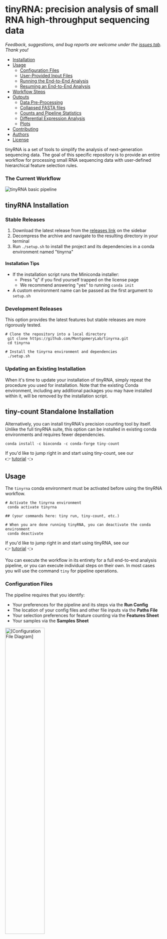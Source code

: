 # tinyRNA: precision analysis of small RNA high-throughput sequencing data

*Feedback, suggestions, and bug reports are welcome under the [issues tab](https://github.com/MontgomeryLab/tinyrna/issues). Thank you!*

- [Installation](#tinyrna-installation)
- [Usage](#usage)
  - [Configuration Files](#configuration-files)
  - [User-Provided Input Files](#requirements-for-user-provided-input-files)
  - [Running the End-to-End Analysis](#running-an-end-to-end-analysis)
  - [Resuming an End-to-End Analysis](#resuming-an-end-to-end-analysis)
- [Workflow Steps](#workflow-steps)
- [Outputs](#outputs)
  - [Data Pre-Processing](#data-pre-processing)
  - [Collapsed FASTA files](#collapsed-fasta-files)
  - [Counts and Pipeline Statistics](#counts-and-pipeline-statistics)
  - [Differential Expression Analysis](#differential-expression-analysis)
  - [Plots](#plots)
- [Contributing](#contributing)
- [Authors](#authors)
- [License](#license)


tinyRNA is a set of tools to simplify the analysis of next-generation sequencing data. The goal of this specific repository is to provide an entire workflow for processing small RNA sequencing data with user-defined hierarchical feature selection rules.

### The Current Workflow

![tinyRNA basic pipeline](images/tinyrna_workflow_current.png)

## tinyRNA Installation

### Stable Releases
1. Download the latest release from the [releases link](https://github.com/MontgomeryLab/tinyRNA/releases) on the sidebar
2. Decompress the archive and navigate to the resulting directory in your terminal
3. Run `./setup.sh` to install the project and its dependencies in a conda environment named "tinyrna"

#### Installation Tips
- If the installation script runs the Miniconda installer:
  - Press "q" if you find yourself trapped on the license page
  - We recommend answering "yes" to running `conda init`
- A custom environment name can be passed as the first argument to `setup.sh`

### Development Releases
This option provides the latest features but stable releases are more rigorously tested.
```shell
# Clone the repository into a local directory
 git clone https://github.com/MontgomeryLab/tinyrna.git
 cd tinyrna

# Install the tinyrna environment and dependencies
 ./setup.sh
```

### Updating an Existing Installation
When it's time to update your installation of tinyRNA, simply repeat the procedure you used for installation. Note that the existing Conda environment, including any additional packages you may have installed within it, will be removed by the installation script.

## tiny-count Standalone Installation
Alternatively, you can install tinyRNA's precision counting tool by itself. Unlike the full tinyRNA suite, this option can be installed in existing conda environments and requires fewer dependencies.

```shell
conda install -c bioconda -c conda-forge tiny-count
```

If you'd like to jump right in and start using tiny-count, see our<br> 
👉 [tutorial](START_HERE/tiny-count_TUTORIAL.md) 👈

## Usage

The `tinyrna` conda environment must be activated before using the tinyRNA workflow.
```shell
# Activate the tinyrna environment
 conda activate tinyrna
 
## (your commands here: tiny run, tiny-count, etc.)

# When you are done running tinyRNA, you can deactivate the conda environment
 conda deactivate
```
If you'd like to jump right in and start using tinyRNA, see our<br> 
👉 [tutorial](START_HERE/tinyRNA_TUTORIAL.md) 👈

You can execute the workflow in its entirety for a full end-to-end analysis pipeline, or you can execute individual steps on their own. In most cases you will use the command `tiny` for pipeline operations.

### Configuration Files
The pipeline requires that you identify:
- Your preferences for the pipeline and its steps via the **Run Config**
- The location of your config files and other file inputs via the **Paths File**
- Your selection preferences for feature counting via the **Features Sheet**
- Your samples via the **Samples Sheet**

<img src="images/config-files.png" width="50%" alt="[Configuration File Diagram]">

For more information, please see the [configuration file documentation](doc/Configuration.md). The `START_HERE` directory demonstrates a working configuration using these files. You can also get a copy of them by running the command:
```shell
tiny get-templates
```


### Requirements for User-Provided Input Files

| Input Type                                                                 | File Extension    | Requirements                                                                                                                                                                                                                                                                                                                                                                                                                                                                                                           |
|----------------------------------------------------------------------------|-------------------|------------------------------------------------------------------------------------------------------------------------------------------------------------------------------------------------------------------------------------------------------------------------------------------------------------------------------------------------------------------------------------------------------------------------------------------------------------------------------------------------------------------------|
| Reference annotations<br/>[(example)](START_HERE/reference_data/ram1.gff3) | GFF3 / GFF2 / GTF | Column 9 attributes (defined as "tag=value" or "tag value"):<ul><li>Each feature must have an `ID` or `gene_id`  or `Parent` tag (referred to as `ID` henceforth).</li><li>Discontinuous features must be defined with the `Parent` tag whose value is the logical parent's `ID`, or by sharing the same `ID`.</li><li>Attribute values containing commas must represent lists.</li><li>`Parent` tags with multiple values are not yet supported.</li><li>See the example link (left) for col. 9 formatting.</li></ul> |
| Sequencing data<br/>[(example)](START_HERE/fastq_files)                    | FASTQ(.gz)        | Files must be demultiplexed.                                                                                                                                                                                                                                                                                                                                                                                                                                                                                           |
| Reference genome<br/>[(example)](START_HERE/reference_data/ram1.fa)        | FASTA             | Chromosome identifiers (e.g. Chr1): <ul><li>Should match your reference annotation file chromosome identifiers</li><li>Are case sensitive</li></ul>                                                                                                                                                                                                                                                                                                                                                                    |



### Running an End-to-End Analysis
In most cases you will use this toolset as an end-to-end pipeline. This will run a full, standard small RNA sequencing data analysis according to your configuration file. Before starting, you will need the following:

1. High-throughput sequencing data in fastq format. 
2. The genome sequence of interest in fasta format.
3. Genome coordinates of small RNA features of interest in GFF format.
4. A completed Samples Sheet (`samples.csv`) with paths to the fastq files.
5. A completed Features Sheet (`features.csv`) with feature selection rules.
6. An updated Paths File (`paths.yml`) with paths to your GFF files, the genome sequence and/or your bowtie index prefix, as well as the paths to `samples.csv` and `features.csv`.
7. A Run Config file (`run_config.yml`) located in your working directory or the path to the file. The template provided does not need to be updated if you wish to use the default settings.

To run an end-to-end analysis, be sure that you're working within the conda tinyrna environment ([instructions above](#usage)) in your terminal and optionally navigate to the location of your Run Config file. Then, simply run the following in your terminal:

```
tiny run --config run_config.yml
```

### Resuming an End-to-End Analysis

The tiny-count and tiny-plot steps offer a wide variety of options for refining your analysis. You might find that repeat analyses are required while tuning these options to your goals. To save time and skip redundant compute-heavy preprocessing steps, you can resume a prior analysis using its outputs from the early pipeline steps.

```shell
# Resume a prior analysis at the tiny-count step
tiny recount --config processed_run_config.yml

# Resume a prior analysis at the tiny-plot step
tiny replot --config processed_run_config.yml
```
For more information and prerequesites, see the [pipeline resume documentation](doc/Pipeline.md#resuming-a-prior-analysis).

### CWL-Wrapped Third Party Tools.
fastp, bowtie-build, and bowtie can be run from the terminal (within the tinyRNA conda environment) just as you would if they were installed in the host environment. Normally, tinyRNA will handle the execution of these tools for you, but if you would like to run them as individual steps you may find that their commandline arguments can be lengthy. With a little setup you can make things easier for yourself by using our CWL wrappers and a configuration file for each tool. This allows you to more easily set commandline parameters from a text editor and reuse configuration files. See the [pipeline documentation](doc/Pipeline.md#cwl-wrapped-third-party-tools) for details.

## Workflow Steps
See the current [workflow diagram](#the-current-workflow) for a bird's eye view of the workflow. 

### `tiny-config`
At the beginning of pipeline execution, tinyRNA digests your configuration files and produces a processed Run Config which determine's how the CWL runner, `cwltool`, directs the workflow. If you would like to produce a processed Run Config without running the rest of the pipeline, you can do so with the command `tiny-config --input-file your_run_config.yml`. This is useful if you wish to use an alternative CWL runner. In most circumstances you will not need to use this command.

### `fastp`
[fastp](https://github.com/OpenGene/fastp) is used to trim adapters and remove poor quality reads from FASTQ input files. Summary and quality statistics reports are generated for each library.

### `tiny-collapse`
After quality filtering, unique sequences are counted in each library and a FASTA file is produced which contains only these unique sequences and their counts. This "collapsing" process significantly reduces the resource demands of genomic alignment and feature counting. tiny-collapse can also trim the degenerate bases often included in the adapter sequences used in library preparation.

### `bowtie`
Genomic alignment of collapsed reads is performed by [bowtie](http://bowtie-bio.sourceforge.net/manual.shtml).

### `tiny-count`
At the core of tinyRNA is tiny-count, a highly flexible counting utility that allows for hierarchical assignment of small RNA reads to features based on positional information, extent of feature overlap, 5’ nucleotide, length, and strandedness. The parameters of selection are defined in the Features Sheet. 

[Full documentation for tiny-count can be found here.](doc/tiny-count.md)

![Feature Selection Diagram](images/tiny-count_selection.png)

### `tiny-deseq.r`
A wrapper R script for DESeq2 facilitates DGE analysis of counted sample files.

### `tiny-plot`
The results of feature counting and DGE analysis are visualized with high resolution plot PDFs. User-defined plot styles are also supported via a Matplotlib style sheet. 

[Full documentation for tiny-plot can be found here.](doc/tiny-plot.md)

## Outputs

The files produced by each pipeline step are included in the final output directory where they are organized into subdirectories by step.

### Data Pre-Processing

[fastp](https://github.com/OpenGene/fastp) is used to trim adapters and remove poor quality reads from FASTQ input files. Summary and quality statistics reports are generated for each library. These reports are used to calculate the pipeline summary statistics for total reads and retained reads.

### Collapsed FASTA files
A "collapsed" FASTA contains unique reads found in fastp's quality filtered FASTQ files. Each header indicates the number of times that sequence occurred in the input. This allows for faster bowtie alignments while preserving counts for downstream analysis.

### Counts and Pipeline Statistics
The tiny-count step produces a variety of outputs

#### Feature Counts
Custom Python scripts and HTSeq are used to generate a single table of feature counts which includes each counted library. Each matched feature is represented with the following metadata columns:
- **_Feature ID_** is determined, in order of preference, by one of the following GFF column 9 attributes: `ID`, `gene_id`, `Parent`. 
- **_Classifier_** is determined by the rules in your Features Sheet. It is the _Classify as..._ value of each matching rule. Since multiple rules can match a feature, some Feature IDs will be listed multiple times with different classifiers.
- **_Feature Name_** displays aliases of your choice, as specified in the `alias` key under each GFF listed in your Paths File. If `alias` is set to `ID`, the _Feature Name_ column is left empty.

For example, if your Paths File has a GFF entry which specifies `alias: [sequence_name]`, and the corresponding GFF file has a feature with the following attributes column:
```
... ID=406904;sequence_name=mir-1,hsa-miR-1; ...
```
And this feature matched a rule in your Features Sheet defining _Classify as..._ `miRNA`, then the entry for this feature in the final counts table would read:

| Feature ID | Classifier | Feature Name     | Group1_rep_1 | Group1_rep_2 | ... |
|------------|------------|------------------|--------------|--------------|-----|
| 406904     | miRNA      | mir-1, hsa-miR-1 | 1234         | 999          | ... |

#### Normalized Counts
If your Samples Sheet has settings for Normalization, an additional copy of the Feature Counts table is produced with the specified per-library normalizations applied. Note that these normalizations are [unrelated to normalization by genomic/feature hits](doc/Configuration.md#applying-custom-normalization).

#### Counts by Rule
This table shows the counts assigned by each rule on a per-library basis. It is indexed by the rule's corresponding row number in the Features Sheet, where the first non-header row is considered row 0. For convenience a Rule String column is added which contains a human friendly concatenation of each rule. Finally, a Mapped Reads row is added which represents each library's total read counts which were available for assignment prior to counting/selection.

#### Alignment Statistics
A single table of alignment statistics includes columns for each library and the following stats:

| Stat                                                 | Description                                                                                                         |
|------------------------------------------------------|---------------------------------------------------------------------------------------------------------------------|
| Total Assigned Reads                                 | Counts from sequences that aligned to at least one feature in your Features Sheet                                   |
| Total Unassigned Reads                               | Total counts for sequences that didn't align to any features in your Features Sheet                                 |
| Total Assigned Sequences                             | Unique sequences that aligned to at least one feature in your Features Sheet                                        |
| Total Unassigned Sequences                           | Total unique sequences that didn't align to any features in your Features Sheet                                     |
| Assigned Single-Mapping Reads                        | Counts from sequences mapping to a single genomic locus and aligning to at least one feature in your Features Sheet |
| Assigned Multi-Mapping Reads                         | Counts from sequences mapping to multiple genomic loci that aligned to at leats one feature in your Features Sheet  |
| Reads Assigned to Single Feature                     | Counts from sequences that aligned to a single feature in your Features Sheet                                       |
| Sequences Assigned to Single Feature                 | Unique sequences that aligned to a single feature in your Features Sheet                                            |
| Reads Assigned to Multiple Features                  | Counts from sequences that aligned to multiple features in your Features Sheet                                      |
| <nobr>Sequences Assigned to Multiple Features</nobr> | Unique sequences that aligned to multiple features in your Features Sheet                                           |

#### Summary Statistics
A single table of summary statistics includes columns for each library and the following stats:

| Stat                          | Description                                                                                                                                |
|-------------------------------|--------------------------------------------------------------------------------------------------------------------------------------------|
| Total Reads                   | Total reads represented in FASTQ input files                                                                                               |
| Retained Reads                | Total reads passing quality filtering                                                                                                      |
| Unique Sequences              | Total unique sequences passing quality filtering                                                                                           |
| <nobr>Mapped Sequences</nobr> | Total genome-mapping sequences passing quality filtering                                                                                   |
| Mapped Reads                  | Total genome-mapping reads passing quality filtering prior to counting/selection                                                           |                                                          |
| Assigned Reads                | Total genome-mapping reads passing quality filtering that were assigned to at least one feature due to a rule match in your Features Sheet |

When normalization by feature and/or genomic hits is disabled, the following stats are reported instead of `Mapped Reads`:

| Stat                        | Description                                                                      |
|-----------------------------|----------------------------------------------------------------------------------|
| Normalized Mapped Reads     | The true mapped read count                                                       |
| Non-normalized Mapped Reads | The sum of assigned and unassigned reads according to the normalization settings |

#### 5'nt vs. Length Matrix

During counting, size and 5' nt distribution tables are created for each library. The distribution of lengths and 5' nt can be used to assess the overall quality of your libraries. This can also be used for analyzing small RNA distributions in non-model organisms without annotations.

Two tables are produced:
- **... mapped_nt_len_dist.csv**: full counts from all mapped sequences regardless of feature assignment
- **... assigned_nt_len_dist.csv**: only the assigned counts for sequences receiving feature assignment

#### Diagnostics

Diagnostic information can optionally be produced. If enabled, tiny-count will provide a table for each library which contains feature assignment info on a per-alignment basis, along with a single table that summarizes unassigned counts.

The alignment tables (**... alignment_table.csv**) include the following information per-alignment:

| Column           | Description                                                                                                                                                                                                                                                                           |
|------------------|---------------------------------------------------------------------------------------------------------------------------------------------------------------------------------------------------------------------------------------------------------------------------------------|
| Sequence         | The read sequence, reverse complemented if antisense                                                                                                                                                                                                                                  |
| Raw Count        | The sequence's original read count                                                                                                                                                                                                                                                    |
| Normalized Count | The reads available for assignment to features (the sequence's original read count optionally normalized by genomic hits)                                                                                                                                                             |
| Genomic Hits     | The number of alignments produced for the sequence                                                                                                                                                                                                                                    |
| Chrom            | The alignment's RNAME field                                                                                                                                                                                                                                                           |
| Strand           | The alignment's strand                                                                                                                                                                                                                                                                |
| Start            | The alignment's 1-based start coordinate                                                                                                                                                                                                                                              |
| End              | The alignment's 1-based end coordinate (closed interval)                                                                                                                                                                                                                              |
| Mismatches       | The alignment's reported mismatches between the query sequence and the reference                                                                                                                                                                                                      |
| Candidates       | The number of features overlapping the alignment by at last one nucleotide                                                                                                                                                                                                            |
| Feature Hits     | The feature ID and assigning rule's classifier for all features assigned to the alignment, formatted as `(feature_id, classifier); (...)`. If the match was made by an unclassified rule then classifier is left empty. If no features were assigned the cell is left blank.          |
| Feature Aliases  | The user-defined aliases for all features assigned to the alignment, formatted as `(alias1, alias2, ...); (...)` where the index of each alias grouping matches the index of the corresponding feature in the Feature Hits column. If a feature has no aliases then `()` is reported. |


The unassigned counts table (**assignment_diags.csv**) includes the following, with a column per library:

| Stat                              | Description                                                                                                                                   |
|-----------------------------------|-----------------------------------------------------------------------------------------------------------------------------------------------|
| <nobr>Uncounted alignments</nobr> | The number of alignments that did not receive any feature assignments. This stat has two entries, one for each strand.                        |
| No feature counts                 | The total unassigned counts due to alignments that failed to overlap any features                                                             |
| Eliminated counts                 | The total unassigned counts due to alignments whose candidate features were _ALL_ eliminated because they failed to match any selection rules |

### Differential Expression Analysis
DGE is performed using the `DESeq2` R package. Our wrapper script reports differential expression tables for your experiment design, and a table of normalized feature counts. If your control condition is indicated in your Samples Sheet then pairwise comparisons will be  made against the control. If a control condition is not indicated then all possible bidirectional pairwise comparisons are made. 

### Plots
Simple static plots are generated from the outputs of tiny-count and tiny-deseq.r. These plots are useful for assessing the quality of your experiment design and the quality of your libraries. The available plots are:
- **len_dist**: A stacked barchart showing size & 5' nucleotide distribution; one output for mapped reads and one for assigned reads.
- **rule_charts**: A barchart showing percentages of counts per rule.
- **class_charts**: A barchart showing percentages of counts per class.
- **replicate_scatter**: A scatter plot comparing replicates for all count files given.
- **sample_avg_scatter_by_dge**: A scatter plot comparing all sample groups, with differentially expressed small RNAs highlighted based on P value cutoff.
- **sample_avg_scatter_by_dge_class**: A scatter plot comparing all sample groups, with classes highlighted for differentially expressed small RNAs based on P value cutoff.

|                                                                                                                                              |                                                                                                                            |
|:--------------------------------------------------------------------------------------------------------------------------------------------:|:--------------------------------------------------------------------------------------------------------------------------:|
|                         <img src="images/plots/len_dist.jpg" width="80%" alt="len_dist 16-32"/></br></br>`len_dist`                          |               <img src="images/plots/pca_plot.jpg" width="80%" alt="PCA plot by DESeq2"/><br/>`dge_pca_plot`               |
|                  <img src="images/plots/rule_chart.jpg" width="80%" alt="rule_chart with 10 rules"/><br/></br>`rule_charts`                  |       <img src="images/plots/class_chart.jpg" width="95%" alt="class_chart with 8 classes"/><br/></br>`class_charts`       |
| <img src="images/plots/scatter_dge_class.jpg" width="83%" alt="sample_avg_scatter_by_dge_class"/><br/></br>`sample_avg_scatter_by_dge_class` | <img src="images/plots/scatter_dge.jpg" width="80%" alt="sample_avg_scatter_by_dge"/><br/></br>`sample_avg_scatter_by_dge` |


tiny-deseq.r will produce a standard **PCA plot** from variance stabilizing transformed feature counts. This output is controlled by the `dge_pca_plot` key in the Run Config and by your experiment design. DGE outputs, including the PCA plot, will not be produced for experiments with less than 1 degree of freedom.

### Reducing Storage Usage
The files produced by certain steps can be very large and after several runs this may present significant storage usage. You can remove the following subdirectories from a Run Directory to free up space, but **you will no longer be able to perform recount analyses within it** (i.e. `tiny recount`):
- fastp (though we recommend keeping the reports)
- collapser
- bowtie

Cleanup commands will be added to tinyRNA in a future release, but for now the following command will remove commonly large files while preserving report files:
```shell
# Execute within the Run Directory you want to clean
rm {fastp/*.fastq,{tiny-collapse,bowtie}/*.fa,bowtie/*.sam}
```

## Citation
Tate, A. J., Brown, K. C., & Montgomery, T. A. (2023). tiny-count: A counting tool for hierarchical classification and quantification of small RNA-seq reads with single-nucleotide precision. _Bioinformatics Advances_. https://doi.org/10.1093/bioadv/vbad065


## Contributing

See the [CONTRIBUTING.md](CONTRIBUTING.md) for guidelines. To see what is actively being worked or planned go to the [projects tab](https://github.com/MontgomeryLab/tinyrna/projects) or the [issues tab](https://github.com/MontgomeryLab/tinyrna/issues).

## Authors

* **Alex Tate** - 01/2021-present - Colorado State University - [AlexTate](https://github.com/AlexTate)
* **Kristen Brown** - 2018-2019 - Colorado State University - [biokcb](https://github.com/biokcb)

See also the list of [contributors](https://github.com/MontgomeryLab/tinyrna/contributors) who participated in this project.

## License

This project is licensed under the GPLv3 license (along with HTSeq, bowtie). License - see the [LICENSE.md](LICENSE.md) file for details
